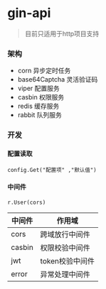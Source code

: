 # gin-api

> 目前只适用于http项目支持

### 架构
- corn 异步定时任务
- base64Captcha 灵活验证码
- viper 配置服务
- casbin 权限服务
- redis 缓存服务
- rabbit 队列服务

### 开发
 #### 配置读取
```golang
config.Get("配置项" ,"默认值")
```

#### 中间件
```golang
r.User(cors)
```

|中间件| 作用域 |
|----|----|
| cors| 跨域放行中间件|
| casbin| 权限校验中间件|
| jwt| token校验中间件|
| error | 异常处理中间件|

